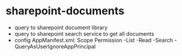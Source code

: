# sharepoint-documents
- query to sharepoint document library
- query to sharepoint search service to get all documents
- config AppManifest.xml:
	Scope				Permission
	-List				-Read
	-Search				-QueryAsUserIgnoreAppPrincipal

